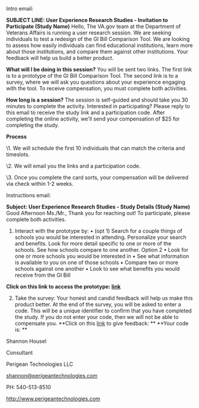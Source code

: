 Intro email:

**SUBJECT LINE: User Experience Research Studies - Invitation to Participate (Study Name)**
Hello,
The VA.gov team at the Department of Veterans Affairs is running a user research session. 
We are seeking individuals to test a redesign of the GI Bill Comparison Tool. We are looking to assess how easily individuals can find educational institutions, learn more about those institutions, and compare them against other institutions.  Your feedback will help us build a better product.

**What will I be doing in this session?** You will be sent two links. The first link is to a prototype of the GI Bill Comparison Tool. The second link is to a survey, where we will ask you questions about your experience engaging with the tool. To receive compensation, you must complete both activities.

**How long is a session?** The session is self-guided and should take you 30 minutes to complete the activity. 
Interested in participating? Please reply to this email to receive the study link and a participation code. After completing the online activity, we'll send your compensation of $25 for completing the study.

**Process**

\1. We will schedule the first 10 individuals that can match the criteria and timeslots.

\2. We will email you the links and a participation code.

\3. Once you complete the card sorts, your compensation will be delivered via check within 1-2 weeks.



Instructions email:

**Subject: User Experience Research Studies - Study Details (Study Name)**
Good Afternoon Ms./Mr.,
Thank you for reaching out!
To participate, please complete both activities.
1.	Interact with the prototype by: 
•	(opt 1) Search for a couple things of schools you would be interested in attending. Personalize your search and benefits. Look for more detail specific to one or more of the schools.  See how schools compare to one another.
Option 2
•	Look for one or more schools you would be interested in
•	See what information is available to you on one of those schools
•	Compare two or more schools against one another
•	Look to see what benefits you would receive from the GI Bill

**Click on this link to access the prototype: [link](http://)**

2.	Take the survey:
Your honest and candid feedback will help us make this product better.
At the end of the survey, you will be asked to enter a code. This will be a unique identifier to confirm that you have completed the study. If you do not enter your code, then we will not be able to compensate you.
**Click on this [link]() to give feedback: **
**Your code is: **


Shannon Housel

Consultant

Perigean Technologies LLC

shannon@perigeantechnologies.com

PH: 540-513-8510

http://www.perigeantechnologies.com
